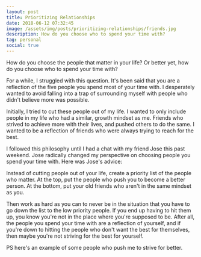 ```yaml
---
layout: post
title: Prioritizing Relationships
date: 2018-06-12 07:32:45
image: /assets/img/posts/prioritizing-relationships/friends.jpg
description: How do you choose who to spend your time with?
tag: personal
social: true
---
```


How do you choose the people that matter in your life? Or better yet, how do you choose who to spend your time with?

For a while, I struggled with this question. It's been said that you are a reflection of the five people you spend most of your time with. I desperately wanted to avoid falling into a trap of surrounding myself with people who didn't believe more was possible.

Initially, I tried to cut these people out of my life. I wanted to only include people in my life who had a similar, growth mindset as me. Friends who strived to achieve more with their lives, and pushed others to do the same. I wanted to be a reflection of friends who were always trying to reach for the best.

I followed this philosophy  until I had a chat with my friend Jose this past weekend. Jose radically changed my perspective on choosing people you spend your time with. Here was Jose's advice:

Instead of cutting people out of your life, create a priority list of the people who matter. At the top, put the people who push you to become a better person. At the bottom, put your old friends who aren't in the same mindset as you.

Then work as hard as you can to never be in the situation that you have to go down the list to the low priority people. If you end up having to hit them up, you know you're not in the place where you're supposed to be. After all, the people you spend your time with are a reflection of yourself, and if you're down to hitting the people who don't want the best for themselves, then maybe you're not striving for the best for yourself.

PS here's an example of some people who push me to strive for better.

<div class="">
    <img class="col three" src="{{ site.baseurl }}/assets/img/posts/prioritizing-relationships/friends.jpg" alt="" title="vision board"/>
</div>